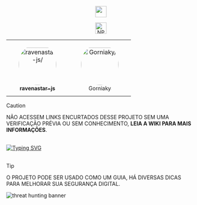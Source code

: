 <p align="center">
<a href="https://www.npmjs.com/package/ravenastar" target="_blank"><img src="https://img.shields.io/badge/-ravenastar-c40404?style=flat-square&labelColor=c40404&logo=npm&logoColor=white&link=https://www.npmjs.com/package/ravenastar" height="30" /></a>
<p align="center">
<a href="https://www.npmjs.com/package/ravenastar" target="_blank"><img alt="NPM Version" src="https://img.shields.io/npm/v/ravenastar?style=flat-square&logo=npm&labelColor=c40404&color=c40404" height="30" ></a>

<table align="center">
<tr> 
    <td align="center" style="word-wrap: break-word; width: 150.0; height: 150.0">
        <a href=https://github.com/ravenastar-js>
            <img src=https://avatars.githubusercontent.com/u/31909648?v=4 width="100;"  style="border-radius:50%;align-items:center;justify-content:center;overflow:hidden;padding-top:10px" alt=ravenastar-js/>
            <br />
            <sub style="font-size:14px"><b>ravenastar-js</b></sub>
        </a>
    </td>
    <td align="center" style="word-wrap: break-word; width: 150.0; height: 150.0">
        <a href=https://github.com/Gorniaky>
            <img src=https://avatars.githubusercontent.com/u/30408913?v=4 width="100;"  style="border-radius:50%;align-items:center;justify-content:center;overflow:hidden;padding-top:10px" alt=Gorniaky/>
            <br />
            <sub style="font-size:14px">Gorniaky</b></sub>
        </a>
    </td>
</tr>
</table>
</p>

> [!CAUTION]
> NÃO ACESSEM LINKS ENCURTADOS DESSE PROJETO SEM UMA VERIFICAÇÃO PRÉVIA OU SEM CONHECIMENTO, **LEIA A WIKI PARA MAIS INFORMAÇÕES**.
<br>
<a href="https://github.com/ravenastar-js/shortlinks-scams/wiki"><img src="https://readme-typing-svg.demolab.com?font=Fira+Code&weight=500&size=22&duration=999&pause=3000&color=57F287&multiline=true&random=false&width=460&lines=%E2%9E%A4+CLIQUE+AQUI++PARA+ACESSAR+A+WIKI" alt="Typing SVG" /></a>
<br><br>

> [!TIP]
> O PROJETO PODE SER USADO COMO UM GUIA, HÁ DIVERSAS DICAS PARA MELHORAR SUA SEGURANÇA DIGITAL. 



![threat hunting banner](https://i.imgur.com/nEjoL90.jpg)
